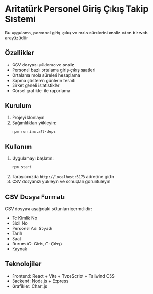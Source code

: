 # Aritatürk Personel Giriş Çıkış Takip Sistemi

Bu uygulama, personel giriş-çıkış ve mola sürelerini analiz eden bir web arayüzüdür.

## Özellikler

- CSV dosyası yükleme ve analiz
- Personel bazlı ortalama giriş-çıkış saatleri
- Ortalama mola süreleri hesaplama
- Sapma gösteren günlerin tespiti
- Şirket geneli istatistikler
- Görsel grafikler ile raporlama

## Kurulum

1. Projeyi klonlayın
2. Bağımlılıkları yükleyin:
   ```bash
   npm run install-deps
   ```

## Kullanım

1. Uygulamayı başlatın:
   ```bash
   npm start
   ```
2. Tarayıcınızda `http://localhost:5173` adresine gidin
3. CSV dosyanızı yükleyin ve sonuçları görüntüleyin

## CSV Dosya Formatı

CSV dosyası aşağıdaki sütunları içermelidir:

- Tc Kimlik No
- Sicil No
- Personel Adı Soyadı
- Tarih
- Saat
- Durum (G: Giriş, C: Çıkış)
- Kaynak

## Teknolojiler

- Frontend: React + Vite + TypeScript + Tailwind CSS
- Backend: Node.js + Express
- Grafikler: Chart.js 